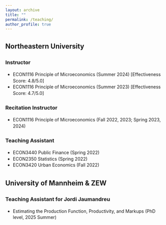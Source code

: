 ```yaml
---
layout: archive
title: ""
permalink: /teaching/
author_profile: true
---
```


<style>
  body {
    line-height: 1.4; /* Adjust line spacing */
  }

  p, li {
    font-size: 1em; /* Font size for regular text */
  }

  .coauthors, .other-text {
    font-size: 0.9em; /* Customize specific classes if needed */
  }

  .abstract {
    display: none; /* Hide the abstract by default */
    text-align: justify; /* Justify text for better readability */
    margin-top: 5px;
  }

  h2, h3 {
    margin-top: 1.5em; /* Increase space above headings */
  }

  /* Indent subcontents and add bullet points for them */
  ul.subcontent {
    list-style-type: circle; /* Set bullet points to circles for subcontent */
    margin-left: 10px; /* Indent subcontents */
    padding-left: 10px; /* Reduce padding for subcontent */
  }

  .toggle-link {
    color: #007bff;
    text-decoration: underline;
    cursor: pointer;
    font-size: 0.9em;
  }

  /* Divider between each paper */
  .underline {
    display: block;
    margin: 20px 0;
    border-bottom: 1px solid #ddd;
  }
</style>

<script>
  function toggleAbstract(id) {
    var abstract = document.getElementById(id);
    if (abstract.style.display === "none" || abstract.style.display === "") {
      abstract.style.display = "block";
    } else {
      abstract.style.display = "none";
    }
  }
</script>

## Northeastern University

### Instructor 
   - ECON1116 Principle of Microeconomics (Summer 2024) [Effectiveness Score: 4.8/5.0] 
   - ECON1116 Principle of Microeconomics (Summer 2023) [Effectiveness Score: 4.7/5.0] 

### Recitation Instructor 
   - ECON1116 Principle of Microeconomics (Fall 2022, 2023; Spring 2023, 2024)

### Teaching Assistant 
   - ECON3440 Public Finance (Spring 2022)
   - ECON2350 Statistics (Spring 2022) 
   - ECON3420 Urban Economics (Fall 2022)

## University of Mannheim & ZEW

### Teaching Assistant for Jordi Jaumandreu

- Estimating the Production Function, Productivity, and Markups (PhD level, 2025 Summer)  
 
